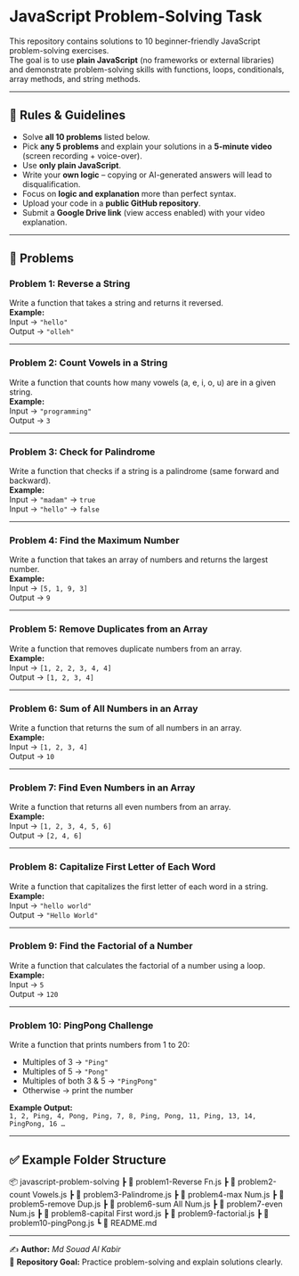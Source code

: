 # JavaScript Problem-Solving Task

This repository contains solutions to 10 beginner-friendly JavaScript problem-solving exercises.  
The goal is to use **plain JavaScript** (no frameworks or external libraries) and demonstrate problem-solving skills with functions, loops, conditionals, array methods, and string methods.  

---

## 📜 Rules & Guidelines
- Solve **all 10 problems** listed below.
- Pick **any 5 problems** and explain your solutions in a **5-minute video** (screen recording + voice-over).
- Use **only plain JavaScript**.
- Write your **own logic** – copying or AI-generated answers will lead to disqualification.
- Focus on **logic and explanation** more than perfect syntax.
- Upload your code in a **public GitHub repository**.
- Submit a **Google Drive link** (view access enabled) with your video explanation.

---

## 🚀 Problems

### Problem 1: Reverse a String
Write a function that takes a string and returns it reversed.  
**Example:**  
Input → `"hello"`  
Output → `"olleh"`

---

### Problem 2: Count Vowels in a String
Write a function that counts how many vowels (a, e, i, o, u) are in a given string.  
**Example:**  
Input → `"programming"`  
Output → `3`

---

### Problem 3: Check for Palindrome
Write a function that checks if a string is a palindrome (same forward and backward).  
**Example:**  
Input → `"madam"` → `true`  
Input → `"hello"` → `false`

---

### Problem 4: Find the Maximum Number
Write a function that takes an array of numbers and returns the largest number.  
**Example:**  
Input → `[5, 1, 9, 3]`  
Output → `9`

---

### Problem 5: Remove Duplicates from an Array
Write a function that removes duplicate numbers from an array.  
**Example:**  
Input → `[1, 2, 2, 3, 4, 4]`  
Output → `[1, 2, 3, 4]`

---

### Problem 6: Sum of All Numbers in an Array
Write a function that returns the sum of all numbers in an array.  
**Example:**  
Input → `[1, 2, 3, 4]`  
Output → `10`

---

### Problem 7: Find Even Numbers in an Array
Write a function that returns all even numbers from an array.  
**Example:**  
Input → `[1, 2, 3, 4, 5, 6]`  
Output → `[2, 4, 6]`

---

### Problem 8: Capitalize First Letter of Each Word
Write a function that capitalizes the first letter of each word in a string.  
**Example:**  
Input → `"hello world"`  
Output → `"Hello World"`

---

### Problem 9: Find the Factorial of a Number
Write a function that calculates the factorial of a number using a loop.  
**Example:**  
Input → `5`  
Output → `120`

---

### Problem 10: PingPong Challenge
Write a function that prints numbers from 1 to 20:  
- Multiples of 3 → `"Ping"`  
- Multiples of 5 → `"Pong"`  
- Multiples of both 3 & 5 → `"PingPong"`  
- Otherwise → print the number  

**Example Output:**  
`1, 2, Ping, 4, Pong, Ping, 7, 8, Ping, Pong, 11, Ping, 13, 14, PingPong, 16 …`

---



## ✅ Example Folder Structure
📦 javascript-problem-solving
┣ 📜 problem1-Reverse Fn.js
┣ 📜 problem2-count Vowels.js
┣ 📜 problem3-Palindrome.js
┣ 📜 problem4-max Num.js
┣ 📜 problem5-remove Dup.js
┣ 📜 problem6-sum All Num.js
┣ 📜 problem7-even Num.js
┣ 📜 problem8-capital First word.js
┣ 📜 problem9-factorial.js
┣ 📜 problem10-pingPong.js
┗ 📜 README.md


---

✍️ **Author:** *Md Souad Al Kabir*  
📌 **Repository Goal:** Practice problem-solving and explain solutions clearly.  
